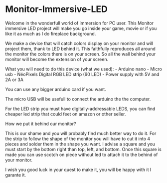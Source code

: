 # Monitor-Immersive-LED

Welcome in the wonderfull world of immersion for PC user. This Monitor immersive LED project will make you go inside your game, movie or if you like it as much as I do fireplace background.

We make a device that will catch colors display on your monitor and will project them, thank to LED behind it. This faithfully reproduces all around the monitor the colors there is on your screen. So all the wall behind your monitor will become the extension of your screen.

What you will need to do this device (what we used):
	- Arduino nano
	- Micro usb
	- NéoPixels Digital RGB LED strip (60 LED)
	- Power supply with 5V and 2A or 3A

You can use any bigger arduino card if you want.

The micro USB will be usefull to connect the arduino the the computer.

For the LED strip you must have digitally-addressable LEDS, you can find cheaper led strip that could feet on amazon or other seller.


How we put it behind our monitor?

This is our shame and you will probably find much better way to do it. For the strip to follow the shape of the monitor you will have to cut it into 4 pieces and solder them in the shape you want. I advise a square and you must start by the bottom right than top, left, and bottom. Once this square is made you can use scotch on piece without led to attach it to the behind of your monitor.

I wish you good luck in your quest to make it, you will be happy with it I garante it.
  
  
